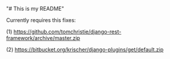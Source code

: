 "# This is my README"

Currently requires this fixes:

(1)
https://github.com/tomchristie/django-rest-framework/archive/master.zip

(2)
https://bitbucket.org/krischer/django-plugins/get/default.zip